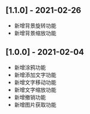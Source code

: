 ## [1.1.0] - 2021-02-26

- 新增背景旋转功能
- 新增背景缩放功能

## [1.0.0] - 2021-02-04

- 新增涂鸦功能
- 新增添加文字功能
- 新增文字移动功能
- 新增文字缩放功能
- 新增撤销功能
- 新增图片获取功能
